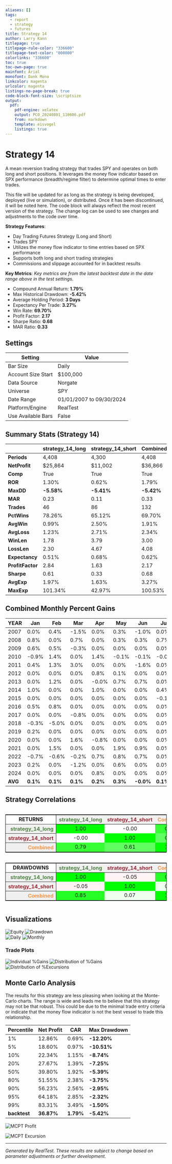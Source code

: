 ```yaml
---
aliases: []
tags: 
  - report
  - strategy
  - futures
title: Strategy 14
author: Larry Kann
titlepage: true
titlepage-rule-color: "336600"
titlepage-text-color: "000000"
colorlinks: "336600"
toc: true
toc-own-page: true
mainfont: Arial
monofont: Dank Mono
linkcolor: magenta
urlcolor: magenta
listings-no-page-break: true
code-block-font-size: \scriptsize
output:
  pdf:
    pdf-engine: xelatex
    output: PCO_20240801_110606.pdf
    from: markdown
    template: eisvogel
    listings: true
---
```

# Strategy 14

A mean reversion trading strategy that trades SPY and operates on both long and short positions. It leverages the money flow indicator based on SPX performance (breadth/regime filter) to determine optimal times to enter trades. 

This file will be updated for as long as the strategy is being developed, deployed (live or simulation), or distributed. Once it has been discontinued, it will be noted here. The code block will always reflect the most recent version of the strategy. The change log can be used to see changes and adjustments to the code over time.


**Strategy Features**:

- Day Trading Futures Strategy (Long and Short)
- Trades SPY
- Utilizes the money flow indicator to time entries based on SPX performance
- Supports both long and short trading strategies
- Commissions and slippage accounted for in backtest results

**Key Metrics**: _Key metrics are from the latest backtest date in the date range above in the test settings._

- Compound Annual Return: **1.79%**
- Max Historical Drawdown: **-5.42%**
- Average Holding Period: **3 Days**
- Expectancy Per Trade: **3.27%**
- Win Rate: **69.70%**
- Profit Factor: **2.17**
- Sharpe Ratio: **0.68**
- MAR Ratio: **0.33**

## Settings

| Setting            | Value                    |
| ------------------ | ------------------------ |
| Bar Size           | Daily                    |
| Account Size Start | $100,000                 |
| Data Source        | Norgate                  |
| Universe           | SPY                      |
| Date Range         | 01/01/2007 to 09/30/2024 |
| Platform/Engine    | RealTest                 |
| Use Available Bars | False                    |

## Summary Stats (Strategy 14)

|              | strategy_14_long | strategy_14_short | Combined   |
| ------------ | ---------------- | ----------------- | ---------- |
| **Periods**      | 4,408            | 4,300             | 4,408      |
| **NetProfit**    | $25,864          | $11,002           | $36,866    |
| **Comp**         | True             | True              | True       |
| **ROR**          | 1.30%            | 0.62%             | 1.79%      |
| **MaxDD**        | **-5.58%**       | **-5.41%**        | **-5.42%** |
| **MAR**          | 0.23             | 0.11              | 0.33       |
| **Trades**       | 46               | 86                | 132        |
| **PctWins**      | 78.26%           | 65.12%            | 69.70%     |
| **AvgWin**       | 0.99%            | 2.50%             | 1.91%      |
| **AvgLoss**      | 1.23%            | 2.71%             | 2.34%      |
| **WinLen**       | 1.78             | 3.79              | 3.00       |
| **LossLen**      | 2.30             | 4.67              | 4.08       |
| **Expectancy**   | 0.51%            | 0.68%             | 0.62%      |
| **ProfitFactor** | 2.84             | 1.63              | 2.17       |
| **Sharpe**       | 0.61             | 0.33              | 0.68       |
| **AvgExp**       | 1.97%            | 1.63%             | 3.27%      |
| **MaxExp**       | 101.34%          | 42.97%            | 100.53%    |

## Combined Monthly Percent Gains

| YEAR | Jan   | Feb    | Mar    | Apr   | May   | Jun  | Jul  | Aug    | Sep    | Oct  | Nov | Dec | **TOTAL** | MaxDD   |
| ---- | ----- | ------ | ------ | ----- | ----- | ---- | ---- | ------ | ------ | ---- | --- | --- | -------- | ------- |
| 2007 | 0.0%  | 0.4%   | -1.5%  | 0.0%  | 0.3%  | -1.0% | 0.0% | 0.2%   | 0.0%   | -0.2% | -0.2% | -0.1% | **-2.2%** | -2.9%   |
| 2008 | 0.8%  | 0.0%   | 0.7%   | 0.0%  | 0.3%  | 0.3% | 0.7% | -0.0%  | 1.1%   | 1.5% | 1.4% | -0.7% | **6.1%**  | -1.0%   |
| 2009 | 0.6%  | 0.5%   | -0.3%  | 0.0%  | 0.0%  | 0.0% | 0.0% | 0.0%   | 1.0%   | 4.9% | 1.2% | 0.0% | **8.0%**  | -0.6%   |
| 2010 | -0.9% | 1.4%   | 0.0%   | 1.4%  | -0.1% | -0.1% | -0.0% | 0.1%   | -0.4%  | 0.0% | 0.0% | 0.0% | **1.5%**  | -1.7%   |
| 2011 | 0.4%  | 1.3%   | 3.0%   | 0.0%  | 0.0%  | -1.6% | 0.0% | 0.4%   | 0.3%   | -1.3% | 0.0% | -0.2% | **2.3%**  | -2.4%   |
| 2012 | 0.0%  | 0.0%   | 0.0%   | 0.8%  | 0.1%  | 0.0% | 0.0% | 0.0%   | 0.0%   | 0.0% | -0.1% | 0.0% | **0.8%**  | -0.9%   |
| 2013 | 0.0%  | 1.2%   | 0.0%   | -0.0% | 0.7%  | 0.7% | 0.0% | 0.2%   | 0.5%   | 1.8% | 1.2% | 0.4% | **6.9%**  | -2.4%   |
| 2014 | 1.0%  | 0.0%   | 0.0%   | 1.0%  | 0.0%  | 0.0% | 0.4% | 0.0%   | 0.0%   | -0.9% | 0.0% | 0.0% | **1.4%**  | -1.2%   |
| 2015 | 0.0%  | 0.0%   | 0.0%   | 0.0%  | 0.0%  | 0.0% | -0.1% | -0.1%  | 0.4%   | -0.9% | -0.3% | 0.6% | **-0.4%** | -1.4%   |
| 2016 | 0.5%  | 0.8%   | 0.0%   | 0.0%  | 0.0%  | 0.0% | 0.0% | 0.0%   | 0.0%   | 0.0% | 0.0% | 0.0% | **1.3%**  | -0.2%   |
| 2017 | 0.0%  | 0.0%   | -0.8%  | 0.0%  | 0.0%  | 0.0% | 0.0% | 0.0%   | 0.0%   | 0.0% | 0.0% | 1.0% | **0.2%**  | -1.0%   |
| 2018 | -0.3% | -5.0%  | 0.0%   | 0.0%  | 0.0%  | 0.0% | 0.0% | 0.0%   | 0.0%   | 0.4% | 0.2% | 0.8% | **-4.0%** | -5.3%   |
| 2019 | 0.2%  | 0.0%   | 0.0%   | 0.0%  | 0.0%  | 0.0% | 0.0% | 0.0%   | 0.0%   | 0.0% | 0.0% | 0.0% | **0.2%**  | -0.3%   |
| 2020 | 0.0%  | 0.0%   | 1.6%   | -0.8% | 0.0%  | 0.0% | 0.0% | 0.0%   | 0.0%   | 0.0% | 0.0% | 0.0% | **0.8%**  | -2.8%   |
| 2021 | 0.0%  | 1.5%   | 0.0%   | 0.0%  | 1.9%  | 0.9% | 0.0% | 1.9%   | -0.1%  | 0.0% | 0.0% | 0.0% | **6.3%**  | -0.4%   |
| 2022 | -0.7% | -0.6%  | -0.2%  | 0.7%  | 0.8%  | 0.7% | 0.0% | 0.0%   | 1.8%   | 0.1% | 1.1% | 0.0% | **3.8%**  | -1.9%   |
| 2023 | 0.2%  | 0.0%   | -1.2%  | 0.0%  | 0.6%  | 0.0% | 0.0% | 0.0%   | 0.1%   | 0.1% | -1.0% | 0.0% | **-1.2%** | -1.5%   |
| 2024 | 0.0%  | 0.0%   | 0.0%   | 0.8%  | 0.0%  | 0.0% | 0.0% | 0.0%   | n/a    | n/a  | n/a | n/a | **0.8%**  | -0.0%   |
| **AVG** | **0.1%** | **0.1%** | **0.1%** | **0.2%** | **0.3%** | **-0.0%** | **0.1%** | **0.2%** | **0.3%** | **0.3%** | **0.2%** | **0.1%** | **1.8%** | **-1.6%** |


## Strategy Correlations

<div style='overflow-x:auto'>
<table class='w3-table' style='border:1px solid black'>
<tr style='border-bottom:1px solid black'>
<td style = 'border-right:1px solid black;text-align:center'>
<b>RETURNS</b></td>
<th scope='col' bgcolor=#F0F0F0 style='text-align:center;color:#4E8542'>strategy_14_long</th><th scope='col' bgcolor=#F0F0F0 style='text-align:center;color:#9F2936'>strategy_14_short</th><th scope='col' bgcolor=#F0F0F0 style='text-align:center;color:#F79646'>Combined</th></tr>
<tr><th scope='row' bgcolor=#F0F0F0 style='text-align:right;border-right:1px solid black;color:#4E8542'>strategy_14_long</th><td bgcolor=#00FF00 style='text-align:center'>1.00</td><td bgcolor=#FFFEFE style='text-align:center'>-0.00</td><td bgcolor=#36FF36 style='text-align:center'>0.79</td></tr>
<tr><th scope='row' bgcolor=#F0F0F0 style='text-align:right;border-right:1px solid black;color:#9F2936'>strategy_14_short</th><td bgcolor=#FFFEFE style='text-align:center'>-0.00</td><td bgcolor=#00FF00 style='text-align:center'>1.00</td><td bgcolor=#62FF62 style='text-align:center'>0.61</td></tr>
<tr><th scope='row' bgcolor=#F0F0F0 style='text-align:right;border-right:1px solid black;color:#F79646'>Combined</th><td bgcolor=#36FF36 style='text-align:center'>0.79</td><td bgcolor=#62FF62 style='text-align:center'>0.61</td><td bgcolor=#00FF00 style='text-align:center'>1.00</td></tr>
</table>
</div>

<!-- Add a blank line here to separate blocks -->

<div style='overflow-x:auto'><table class='w3-table' style='border:1px solid black'><tr style='border-bottom:1px solid black'><td style = 'border-right:1px solid black;text-align:center'><b>DRAWDOWNS</b></td>
<th scope='col' bgcolor=#F0F0F0 style='text-align:center;color:#4E8542'>strategy_14_long</th><th scope='col' bgcolor=#F0F0F0 style='text-align:center;color:#9F2936'>strategy_14_short</th><th scope='col' bgcolor=#F0F0F0 style='text-align:center;color:#F79646'>Combined</th></tr>
<tr><th scope='row' bgcolor=#F0F0F0 style='text-align:right;border-right:1px solid black;color:#4E8542'>strategy_14_long</th><td bgcolor=#00FF00 style='text-align:center'>1.00</td><td bgcolor=#FFF3F3 style='text-align:center'>-0.05</td><td bgcolor=#25FF25 style='text-align:center'>0.85</td></tr>
<tr><th scope='row' bgcolor=#F0F0F0 style='text-align:right;border-right:1px solid black;color:#9F2936'>strategy_14_short</th><td bgcolor=#FFF3F3 style='text-align:center'>-0.05</td><td bgcolor=#00FF00 style='text-align:center'>1.00</td><td bgcolor=#EDFFED style='text-align:center'>0.07</td></tr>
<tr><th scope='row' bgcolor=#F0F0F0 style='text-align:right;border-right:1px solid black;color:#F79646'>Combined</th><td bgcolor=#25FF25 style='text-align:center'>0.85</td><td bgcolor=#EDFFED style='text-align:center'>0.07</td><td bgcolor=#00FF00 style='text-align:center'>1.00</td></tr>
</table>
</div>

<!-- End of HTML block -->

## Visualizations

![Equity](images/graph2.png) 
![Drawdown](graph3.png)  
![Daily](images/graph5.png) 
![Monthly](images/graph7.png)

### Trade Plots

![Individual %Gains](images/plot0.png) ![Distribution of %Gains](images/plot1.png)  
![Distribution of %Excursions](images/plot2.png)

## Monte Carlo Analysis

The results for this strategy are less pleasing when looking at the Monte-Carlo charts. The range is wide and leads me to believe that this strategy may not be that robust. This could be due to the minimal trade entry criteria or indicate that the money flow indicator is not the best vessel to trade this relationship.

| Percentile | Net Profit | CAR     | Max Drawdown    |
| ---------- | ---------- | ------- | ---------------- |
| 1%         | 12.86%     | 0.69%   | **-12.20%**      |
| 5%         | 18.60%     | 0.97%   | **-10.51%**      |
| 10%        | 22.34%     | 1.15%   | **-8.74%**       |
| 20%        | 27.67%     | 1.39%   | **-7.25%**       |
| 50%        | 39.80%     | 1.92%   | **-5.39%**       |
| 80%        | 51.55%     | 2.38%   | **-3.75%**       |
| 90%        | 56.23%     | 2.56%   | **-2.95%**       |
| 95%        | 64.18%     | 2.85%   | **-2.32%**       |
| 99%        | 83.31%     | 3.49%   | **-1.50%**       |
| **backtest** | **36.87%** | **1.79%** | **-5.42%**       |

![MCPT Profit](images/plot4.png)

![MCPT Excursion](images/plot5.png)

---
*Generated by RealTest. These results are subject to change based on parameter adjustments or further development.*
